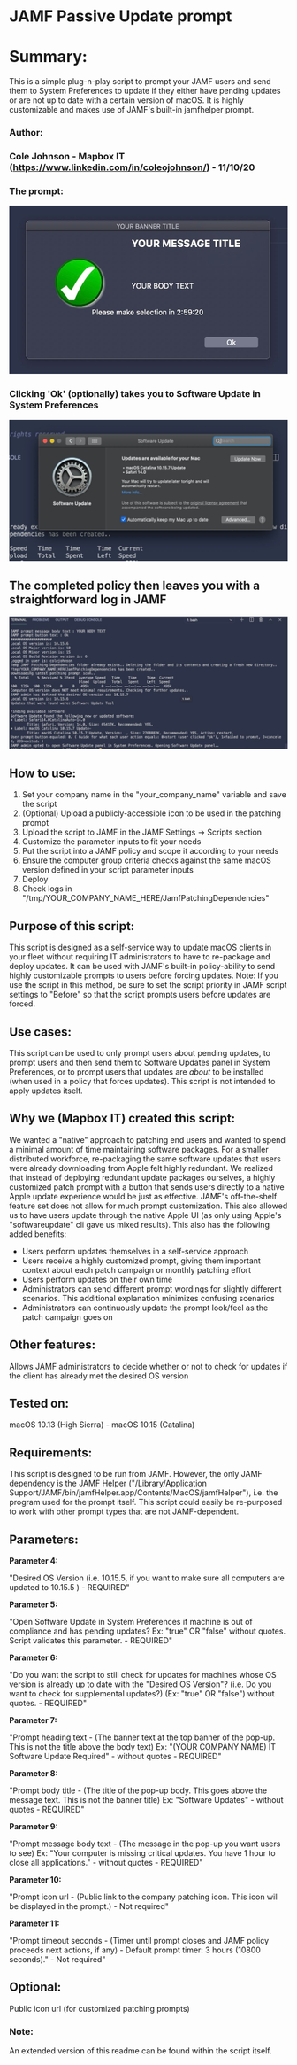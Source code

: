 # JAMF Passive Update prompt

# Summary:
This is a simple plug-n-play script to prompt your JAMF users and send them to System Preferences to update if they either have pending updates or are not up to date with a certain version of macOS. It is highly customizable and makes use of JAMF's built-in jamfhelper prompt.

### Author:
### Cole Johnson - Mapbox IT (https://www.linkedin.com/in/coleojohnson/) - 11/10/20

### The prompt:
![image](https://github.com/cole-seph/IT/blob/master/JAMF%20Passive%20Update%20Prompt/IMAGE%202020-11-11%2014:30:36.jpg?raw=true)
### Clicking 'Ok' (optionally) takes you to Software Update in System Preferences
![image](https://github.com/cole-seph/IT/blob/master/JAMF%20Passive%20Update%20Prompt/IMAGE%202020-11-11%2014:30:31.jpg?raw=true)
## The completed policy then leaves you with a straightforward log in JAMF
![image](https://github.com/cole-seph/IT/blob/master/JAMF%20Passive%20Update%20Prompt/IMAGE%202020-11-11%2014:30:40.jpg?raw=true)

## How to use:
1. Set your company name in the "your_company_name" variable and save the script
2. (Optional) Upload a publicly-accessible icon to be used in the patching prompt
3. Upload the script to JAMF in the JAMF Settings -> Scripts section
4. Customize the parameter inputs to fit your needs
5. Put the script into a JAMF policy and scope it according to your needs
6. Ensure the computer group criteria checks against the same macOS version defined in your script parameter inputs
7. Deploy
8. Check logs in "/tmp/YOUR_COMPANY_NAME_HERE/JamfPatchingDependencies"


## Purpose of this script:
This script is designed as a self-service way to update macOS clients in your fleet without requiring IT administrators to have to re-package and deploy updates.
It can be used with JAMF's built-in policy-ability to send highly customizable prompts to users before forcing updates.
Note: If you use the script in this method, be sure to set the script priority in JAMF script settings to "Before" so that the script prompts users before updates are forced.

## Use cases: 
This script can be used to only prompt users about pending updates, to prompt users and then send them to Software Updates panel in System Preferences, or to prompt users that updates are _about_ to be installed (when used in a policy that forces updates). This script is not intended to apply updates itself.

## Why we (Mapbox IT) created this script:
We wanted a "native" approach to patching end users and wanted to spend a minimal amount of time maintaining software packages.
For a smaller distributed workforce, re-packaging the same software updates that users were already downloading from Apple felt highly redundant.
We realized that instead of deploying redundant update packages ourselves, a highly customized patch prompt with a button that sends users directly to a native Apple update experience would be just as effective. JAMF's off-the-shelf feature set does not allow for much prompt customization.
This also allowed us to have users update through the native Apple UI (as only using Apple's "softwareupdate" cli gave us mixed results).
This also has the following added benefits:
 - Users perform updates themselves in a self-service approach
 - Users receive a highly customized prompt, giving them important context about each patch campaign or monthly patching effort
 - Users perform updates on their own time
 - Administrators can send different prompt wordings for slightly different scenarios. This additional explanation minimizes confusing scenarios
 - Administrators can continuously update the prompt look/feel as the patch campaign goes on

## Other features:
Allows JAMF administrators to decide whether or not to check for updates if the client has already met the desired OS version

## Tested on:
macOS 10.13 (High Sierra) - macOS 10.15 (Catalina)

## Requirements:
This script is designed to be run from JAMF. However, the only JAMF dependency is the JAMF Helper ("/Library/Application Support/JAMF/bin/jamfHelper.app/Contents/MacOS/jamfHelper"), i.e. the program used for the prompt itself. This script could easily be re-purposed to work with other prompt types that are not JAMF-dependent.

## Parameters:
**Parameter 4:**

"Desired OS Version (i.e. 10.15.5, if you want to make sure all computers are updated to 10.15.5 ) - REQUIRED"

**Parameter 5:**

"Open Software Update in System Preferences if machine is out of compliance and has pending updates? Ex: "true" OR "false" without quotes. Script validates this parameter. - REQUIRED" 

**Parameter 6:**

"Do you want the script to still check for updates for machines whose OS version is already up to date with the "Desired OS Version"? (i.e. Do you want to check for supplemental updates?) (Ex: "true" OR "false") without quotes. - REQUIRED"

**Parameter 7:**

"Prompt heading text -  (The banner text at the top banner of the pop-up. This is not the title above the body text) Ex: "(YOUR COMPANY NAME) IT Software Update Required" - without quotes - REQUIRED"

**Parameter 8:**

"Prompt body title - (The title of the pop-up body. This goes above the message text. This is not the banner title) Ex: "Software Updates" - without quotes - REQUIRED"

**Parameter 9:**

"Prompt message body text - (The message in the pop-up you want users to see) Ex: "Your computer is missing critical updates. You have 1 hour to close all applications." - without quotes - REQUIRED"

**Parameter 10:**

"Prompt icon url - (Public link to the company patching icon. This icon will be displayed in the prompt.) - Not required"

**Parameter 11:**

"Prompt timeout seconds - (Timer until prompt closes and JAMF policy proceeds next actions, if any) - Default prompt timer: 3 hours (10800 seconds)." - Not required"


## Optional:
Public icon url (for customized patching prompts)

### Note:
An extended version of this readme can be found within the script itself.


